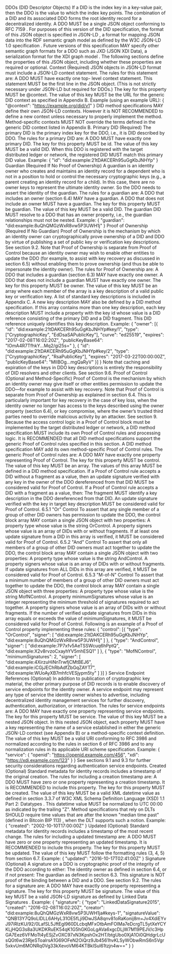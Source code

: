 DDOs (DID Descriptor Objects) If a DID is the index key in a key-value pair,
then the DDO is the value to which the index key points. The combination of a
DID and its associated DDO forms the root identity record for a decentralized
identity. A DDO MUST be a single JSON object conforming to RFC 7159 . For
purposes of this version of the DID specification, the format of this JSON
object is specified in JSON-LD , a format for mapping JSON data into the RDF
semantic graph model as defined by the W3C JSON-LD 1.0 specification . Future
versions of this specification MAY specify other semantic graph formats for a
DDO such as JXD (JSON XDI Data), a serialization format for the XDI graph
model . The following sections define the properties of this JSON object,
including whether these properties are required or optional. Context
(Required) JSON objects in JSON-LD format must include a JSON-LD context
statement. The rules for this statement are: A DDO MUST have exactly one top-
level context statement. This statement MUST be the first line in the JSON
object. (This is not strictly necessary under JSON-LD but required for DDOs.)
The key for this property MUST be @context. The value of this key MUST be the
URL for the generic DID context as specified in Appendix B. Example (using an
example URL): { "@context": "https://example.org/did/v1" } DID method
specifications MAY define their own JSON-LD contexts. However it is NOT
RECOMMENDED to define a new context unless necessary to properly implement the
method. Method-specific contexts MUST NOT override the terms defined in the
generic DID context listed in Appendix B. Primary DID (Required) The primary
DID is the primary index key for the DDO, i.e., it is DID described by DDO.
The rules for a primary DID are: A DDO MUST have exactly one primary DID. The
key for this property MUST be id. The value of this key MUST be a valid DID.
When this DDO is registered with the target distributed ledger or network, the
registered DID MUST match this primary DID value. Example: { "id":
"did:example:21tDAKCERh95uGgKbJNHYp" } Guardian (Required If No Proof of
Ownership) A guardian is an identity owner who creates and maintains an
identity record for a dependent who is not in a position to hold or control
the necessary cryptographic keys (e.g., a parent creating an identity record
for a child). In this case, there are no owner keys to represent the ultimate
identity owner. So the DDO needs to assert the identity of the guardian. The
rules for a guardian are: A DDO that includes an owner (section 6.4) MAY have
a guardian. A DDO that does not include an owner MUST have a guardian. The key
for this property MUST be guardian. The value of this key MUST be a valid DID.
The guardian DID MUST resolve to a DDO that has an owner property, i.e., the
guardian relationships must not be nested. Example: { "guardian":
"did:example:8uQhQMGzWxR8vw5P3UWH1j" } Proof of Ownership (Required If No
Guardian) Proof of Ownership is the mechanism by which an identity owner can
cryptographically prove ownership of a DID and DDO by virtue of publishing a
set of public key or verification key descriptions. See section 9.2. Note that
Proof of Ownership is separate from Proof of Control because an identity owner
may wish to enable other entities to update the DDO (for example, to assist
with key recovery as discussed in section 6.5) without enabling them to prove
ownership (and thus be able to impersonate the identity owner). The rules for
Proof of Ownership are: A DDO that includes a guardian (section 6.3) MAY have
exactly one owner. A DDO that does not include a guardian MUST have exactly
one owner. The key for this property MUST be owner. The value of this key MUST
be an array where each member of the array is a key description of a valid
public key or verification key. A list of standard key descriptions is
included in Appendix C. A new key description MAY also be defined by a DID
method specification. If this array contains more than one key description,
each key description MUST include a property with the key id whose value is a
DID reference consisting of the primary DID and a DID fragment. This DID
reference uniquely identifies this key description. Example: { "owner": [{
"id": "did:example:21tDAKCERh95uGgKbJNHYp#key/1", "type": ["CryptographicKey",
"EdDsaSAPublicKey"], "curve": "ed25519", "expires": "2017-02-08T16:02:20Z",
"publicKeyBase64": "IOmA4R7TfhkY...Mq2/gi25s=" }, { "id":
"did:example:21tDAKCERh95uGgKbJNHYp#key/2", "type": ["CryptographicKey",
"RsaPublicKey"], "expires": "2017-03-22T00:00:00Z", "publicKeyBase64":
"MIIBOg...mgQaRyV" }] } Note that caching and expiration of the keys in DDO
key descriptions is entirely the responsibility of DID resolvers and other
clients. See section 9.6. Proof of Control (Optional and Method-Specific)
Proof of Control is the mechanism by which an identity owner may give itself
or other entities permission to update the DDO—for example to assist with key
recovery. Note that Proof of Control is separate from Proof of Ownership as
explained in section 6.4. This is particularly important for key recovery in
the case of key loss, when the identity owner no longer has access to the keys
described using the owner property (section 6.4), or key compromise, where the
owner’s trusted third parties need to override malicious activity by an
attacker. See section 9. Because the access control logic in a Proof of
Control block must be implemented by the target distributed ledger or network,
a DID method specification MUST include its own Proof of Control rules and
processing logic. It is RECOMMENDED that all DID method specifications support
the generic Proof of Control rules specified in this section. A DID method
specification MAY add its own method-specific Proof of Control rules. The
generic Proof of Control rules are: A DDO MAY have exactly one property
representing Proof of Control. The key for this property MUST be control. The
value of this key MUST be an array. The values of this array MUST be defined
in a DID method specification. If a Proof of Control rule accepts a DID
without a fragment as a value, then an update signature verified with any key
in the owner of the DDO dereferenced from that DID MUST be considered valid
for Proof of Control. If a Proof of Control rule accepts a DID with a fragment
as a value, then: The fragment MUST identify a key description in the DDO
dereferenced from that DID. An update signature verified with the key in
target key description MUST be considered valid for Proof of Control. 6.5.1
"Or" Control To assert that any single member of a group of other DID owners
has permission to update the DDO, the control block array MAY contain a single
JSON object with two properties: A property type whose value is the string
OrControl. A property signers whose value is an array of DIDs with or without
fragments. If at least one update signature from a DID in this array is
verified, it MUST be considered valid for Proof of Control. 6.5.2 "And"
Control To assert that only all members of a group of other DID owners must
act together to update the DDO, the control block array MAY contain a single
JSON object with two properties: A property type whose value is the string
AndControl. A property signers whose value is an array of DIDs with or without
fragments. If update signatures from ALL DIDs in this array are verified, it
MUST be considered valid for Proof of Control. 6.5.3 "M-of-N" Control To
assert that a minimum number of members of a group of other DID owners must
act together to update the DDO, the control block array MAY contain a single
JSON object with three properties: A property type whose value is the string
MofNControl. A property minimumSignatures whose value is an integer
representing the minimum threshold of signatures required to act together. A
property signers whose value is an array of DIDs with or without fragments. If
the number of verified update signatures from DIDs in this array equals or
exceeds the value of minimumSignatures, it MUST be considered valid for Proof
of Control. Following is an example of a Proof of Control property
implementing these rules: { "control": [{ "type": "OrControl", "signer": [
"did:example:21tDAKCERh95uGgKbJNHYp", "did:example:8uQhQMGzWxR8vw5P3UWH1j" ]
}, { "type": "AndControl", "signer": [ "did:example:7P7xfv5AeTSSWcuq6hPptQ",
"did:example:X2v8rvzoCxayhYV5mhESQ1" ] }, { "type": "MofNControl",
"minimumSignatures": 2, "signer": [ "did:example:4XirzuHiNnTrwfjCMtBEJ6",
"did:example:iCGjJEChRbAdfZbGqZAYT7", "did:example:WUoAyXB7mhfcVESjypm5ty" ]
}] } Service Endpoint References (Optional) In addition to publication of
cryptographic key material, the other primary purpose of DID records is to
enable discovery of service endpoints for the identity owner. A service
endpoint may represent any type of service the identity owner wishes to
advertise, including decentralized identity management services for further
discovery, authentication, authorization, or interaction. The rules for
service endpoints are: A DDO MAY have exactly one property representing
service endpoints. The key for this property MUST be service. The value of
this key MUST be a nested JSON object. In this nested JSON object, each
property MUST have a key representing the name of a service established in
either the generic JSON-LD context (see Appendix B) or a method-specific
context definition. The value of this key MUST be a valid URI conforming to
RFC 3986 and normalized according to the rules in section 6 of RFC 3986 and to
any normalization rules in its applicable URI scheme specification. Example: {
"service": { "openid": "https://openid.example.com/456", "xdi":
"https://xdi.example.com/123" } } See sections 9.1 and 9.3 for further
security considerations regarding authentication service endpoints. Created
(Optional) Standard metadata for identity records includes a timestamp of the
original creation. The rules for including a creation timestamp are: A DDO
MUST have zero or one property representing a creation timestamp. It is
RECOMMENDED to include this property. The key for this property MUST be
created. The value of this key MUST be a valid XML datetime value as defined
in section 3.3.7 of W3C XML Schema Definition Language (XSD) 1.1 Part 2:
Datatypes . This datetime value MUST be normalized to UTC 00:00 as indicated
by the trailing "Z". Method specifications that rely on DLTs SHOULD require
time values that are after the known "median time past" (defined in Bitcoin
BIP 113) , when the DLT supports such a notion. Example: { "created":
"2002-10-10T17:00:00Z" } Updated (Optional) Standard metadata for identity
records includes a timestamp of the most recent change. The rules for
including a updated timestamp are: A DDO MUST have zero or one property
representing an updated timestamp. It is RECOMMENDED to include this property.
The key for this property MUST be updated. The value of this key MUST follow
the formatting rules (3, 4, 5) from section 6.7. Example: { "updated":
"2016-10-17T02:41:00Z" } Signature (Optional) A signature on a DDO is
cryptographic proof of the integrity of the DDO according to either: The
identity owner as defined in section 6.4, or if not present: The guardian as
defined in section 6.3. This signature is NOT proof of the binding between a
DID and a DDO. See section 9.2. The rules for a signature are: A DDO MAY have
exactly one property representing a signature. The key for this property MUST
be signature. The value of this key MUST be a valid JSON-LD signature as
defined by Linked Data Signatures . Example: { "signature": { "type":
"LinkedDataSignature2015", "created": "2016-02-08T16:02:20Z", "creator":
"did:example:8uQhQMGzWxR8vw5P3UWH1ja#keys-1", "signatureValue":
"QNB13Y7Q9oLlDLL6AHyL31OE5fLji9DwJSA8qnv81oRaKonij8m+Jv4XdiEYvJ97iRlzKU/92/0LafSL5JftEgl960DLcbqMFxOtbAmFOIMa7eDcrgTL5ytXeYCYKLjHQG3s8a3UKDKRuEK54qK1G5hGKGoLgAVa6xgcDLjW7M19PEJV/c3HpGA7Eez6VFMoTt4yESjZvOXC97xN3KpshOx2HT/btgUbo0XjA1Oi0QHdgrLcUsQGt6w23RjeSToalrsA1G69OFeN2OiQrz9Jb4561hvKLSyWObwRmS6n5Vgr5xkvUm6MONRq0Vg33kXevoVM64KTBkISul61tzjn4w=="
} }


